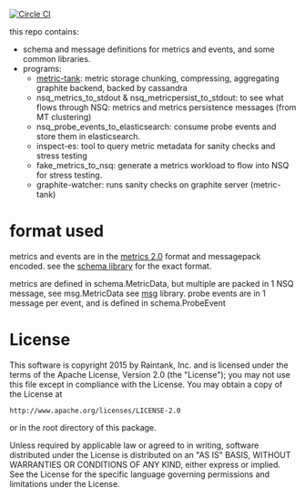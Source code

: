 [![Circle CI](https://circleci.com/gh/raintank/raintank-metric.svg?style=shield)](https://circleci.com/gh/raintank/raintank-metric)

this repo contains:
* schema and message definitions for metrics and events, and some common libraries.
* programs:
  - [metric-tank](https://github.com/raintank/raintank-metric/tree/master/metric_tank): metric storage chunking, compressing, aggregating graphite backend, backed by cassandra
  - nsq_metrics_to_stdout & nsq_metricpersist_to_stdout: to see what flows through NSQ: metrics and metrics persistence messages (from MT clustering)
  - nsq_probe_events_to_elasticsearch: consume probe events and store them in elasticsearch.
  - inspect-es: tool to query metric metadata for sanity checks and stress testing
  - fake_metrics_to_nsq: generate a metrics workload to flow into NSQ for stress testing.
  - graphite-watcher: runs sanity checks on graphite server (metric-tank)


# format used

metrics and events are in the [metrics 2.0](http://metrics20.org/) format and messagepack encoded.
see the [schema library](https://github.com/raintank/raintank-metric/tree/master/schema) for the exact format.

metrics are defined in schema.MetricData, but multiple are packed in 1 NSQ message, see msg.MetricData
see [msg](https://github.com/raintank/raintank-metric/tree/master/msg) library.
probe events are in 1 message per event, and is defined in schema.ProbeEvent


License
=======

This software is copyright 2015 by Raintank, Inc. and is licensed under the
terms of the Apache License, Version 2.0 (the "License"); you may not use this file except in compliance with the License. You may obtain a copy of the License at

	http://www.apache.org/licenses/LICENSE-2.0

or in the root directory of this package.

Unless required by applicable law or agreed to in writing, software distributed under the License is distributed on an "AS IS" BASIS, WITHOUT WARRANTIES OR CONDITIONS OF ANY KIND, either express or implied. See the License for the specific language governing permissions and limitations under the License.
